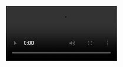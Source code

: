 <video  width="300" controls>

  <source src="https://github.com/MehrajLatifli/AndroidLesson6/blob/master/Screen.mp4" type="video/mp4">

</video>